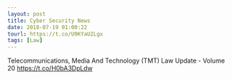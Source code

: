 ```yaml
---
layout: post
title: Cyber Security News
date: 2018-07-19 01:00:22
tourl: https://t.co/U9KYaU2Lgx
tags: [Law]
---
```

Telecommunications, Media And Technology (TMT) Law Update - Volume 20 https://t.co/H0bA3DpLdw